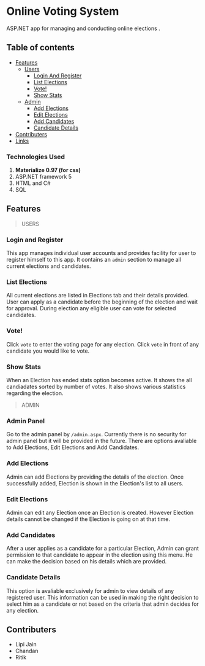 
# Online Voting System

ASP.NET app for managing and conducting online elections .

## Table of contents


- [Features](#features)
    - [Users](#users)
        - [Login And Register](#login-and-register)
        - [List Elections](#list-elections)
        - [Vote!](#vote)
        - [Show Stats](#show-stats)
    - [Admin](#admin)
        - [Add Elections](#add-elections)
        - [Edit Elections](#edit-elections)
        - [Add Candidates](#add-candidates)
        - [Candidate Details](#candidate-details)
- [Contributers](#contributers)
- [Links](#links)


### Technologies Used <a name='technologies-used'></a>

1. <b>Materialize 0.97 (for css)</b>
2. ASP.NET framework 5
3. HTML and C#
4. SQL

## Features <a name='features'></a>

> USERS <a name='users'></a>

### Login and Register <a name='login-and-register'></a>
This app manages individual user accounts and provides facility for user to register himself to this app. It contains an <code>admin</code> section to manage all current elections and candidates.


### List Elections <a name='list-elections'></a>
All current elections are listed in Elections tab and their details provided. User can apply as a candidate before the beginning of the election and wait for approval. During election any eligible user can vote for selected candidates.


### Vote! <a name='vote'></a>
Click <code>vote</code> to enter the voting page for any election. Click <code>vote</code> in front of any candidate you would like to vote.


### Show Stats <a name='show-stats'></a>
When an Election has ended stats option becomes active. It shows the all candiadates sorted by number of votes. It also shows various statistics regarding the election.



> ADMIN <a name='admin'></a>

### Admin Panel <a name=''></a>
Go to the admin panel by <code>/admin.aspx</code>. Currently there is no security for admin panel but it will be provided in the future. There are options avaliable to Add Elections, Edit Elections and Add Candidates.


### Add Elections <a name='add-elections'></a>
Admin can add Elections by providing the details of the election. Once successfully added, Election is shown in the Election's list to all users.


### Edit Elections <a name='edit-elections'></a>
Admin can edit any Election once an Election is created. However Election details cannot be changed if the Election is going on at that time.


### Add Candidates <a name='add-candidates'></a>
After a user applies as a candidate for a particular Election, Admin can grant permission to that candidate to appear in the election using this menu. He can make the decision based on his details which are provided.


### Candidate Details <a name='candidate-details'></a>
This option is avaliable exclusively for admin to view details of any registered user. This information can be used in making the right decision to select him as a candidate or not based on the criteria that admin decides for any election.


## Contributers <a name='contributers'></a>
* Lipi Jain
* Chandan
* Ritik



